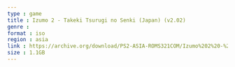 ```yaml
---
type : game
title : Izumo 2 - Takeki Tsurugi no Senki (Japan) (v2.02)
genre : 
format : iso
region : asia
link : https://archive.org/download/PS2-ASIA-ROMS321COM/Izumo%202%20-%20Takeki%20Tsurugi%20no%20Senki%20%28Japan%29%20%28v2.02%29.7z
size : 1.1GB
---
```

